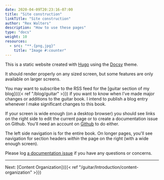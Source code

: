 ```yaml
---
date: 2020-04-09T20:23:16-07:00
title: "Site construction"
linkTitle: "Site construction"
author: "Rex Walters"
description: "How to use these pages"
type: "docs"
weight: 10
resources:
  - src: "**.{png,jpg}"
    title: "Image #:counter"
---
```


This is a static website created with [Hugo](https://gohugo.io) using the [Docsy](https://docsy.dev) theme.

It should render properly on any sized screen, but some features are only available on larger screens.

You may want to subscribe to the RSS feed for the [guitar section of my blog]({{< ref "/blog/guitar" >}}) if you want to know when I've made major changes or additions to the guitar book. I intend to publish a blog entry whenever I make significant changes to this book.

If your screen is wide enough (on a desktop browser) you should see links on the right side to edit the current page or to create a documentation issue on Github. You'll need an account on [Github](https://github.com) to do either.

The left side navigation is for the entire book. On longer pages, you'll see navigation for section headers *within* the page on the right (with a wide enough screen).

Please log [a documentation issue](https://github.com/wrex/rexs.tips/issues/new?title=General%20query) if you have any questions or concerns.

--- 

Next: [Content Organization]({{< ref "/guitar/Introduction/content-organization" >}})
